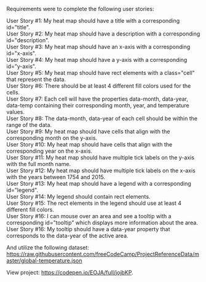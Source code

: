 Requirements were to complete the following user stories:

User Story #1: My heat map should have a title with a corresponding id="title".  
User Story #2: My heat map should have a description with a corresponding id="description".  
User Story #3: My heat map should have an x-axis with a corresponding id="x-axis".  
User Story #4: My heat map should have a y-axis with a corresponding id="y-axis".  
User Story #5: My heat map should have rect elements with a class="cell" that represent the data.  
User Story #6: There should be at least 4 different fill colors used for the cells.  
User Story #7: Each cell will have the properties data-month, data-year, data-temp containing their corresponding month, year, and temperature values.  
User Story #8: The data-month, data-year of each cell should be within the range of the data.  
User Story #9: My heat map should have cells that align with the corresponding month on the y-axis.  
User Story #10: My heat map should have cells that align with the corresponding year on the x-axis.  
User Story #11: My heat map should have multiple tick labels on the y-axis with the full month name.  
User Story #12: My heat map should have multiple tick labels on the x-axis with the years between 1754 and 2015.  
User Story #13: My heat map should have a legend with a corresponding id="legend".  
User Story #14: My legend should contain rect elements.  
User Story #15: The rect elements in the legend should use at least 4 different fill colors.  
User Story #16: I can mouse over an area and see a tooltip with a corresponding id="tooltip" which displays more information about the area.  
User Story #16: My tooltip should have a data-year property that corresponds to the data-year of the active area.  

And utilize the following dataset:
https://raw.githubusercontent.com/freeCodeCamp/ProjectReferenceData/master/global-temperature.json

View project: https://codepen.io/EOJA/full/jojbKP.
